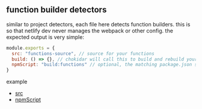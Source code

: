 ## function builder detectors

similar to project detectors, each file here detects function builders. this is so that netlify dev never manages the webpack or other config. the expected output is very simple:

```js
module.exports = {
  src: "functions-source", // source for your functions
  build: () => {}, // chokidar will call this to build and rebuild your function
  npmScript: "build:functions" // optional, the matching package.json script that calls your function builder
}
```

example

- [src](https://github.com/netlify/cli/blob/f7b7c6adda3903fa02cf1b3fadcef026a4e56c13/src/function-builder-detectors/netlify-lambda.js#L22)
- [npmScript](https://github.com/netlify/cli/blob/f7b7c6adda3903fa02cf1b3fadcef026a4e56c13/src/function-builder-detectors/netlify-lambda.js#L23)
